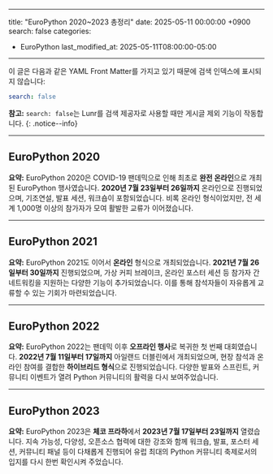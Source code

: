 
---
title: "EuroPython 2020~2023 총정리"
date: 2025-05-11 00:00:00 +0900
search: false
categories:
  - EuroPython
last_modified_at: 2025-05-11T08:00:00-05:00
---

이 글은 다음과 같은 YAML Front Matter를 가지고 있기 때문에 검색 인덱스에 표시되지 않습니다:

```yaml
search: false
````

**참고:** `search: false`는 Lunr를 검색 제공자로 사용할 때만 게시글 제외 기능이 작동합니다.
{: .notice--info}

---

## EuroPython 2020

**요약:**
EuroPython 2020은 COVID-19 팬데믹으로 인해 최초로 **완전 온라인**으로 개최된 EuroPython 행사였습니다.
**2020년 7월 23일부터 26일까지** 온라인으로 진행되었으며, 기조연설, 발표 세션, 워크숍이 포함되었습니다.
비록 온라인 형식이었지만, 전 세계 1,000명 이상의 참가자가 모여 활발한 교류가 이어졌습니다.

---

## EuroPython 2021

**요약:**
EuroPython 2021도 이어서 **온라인** 형식으로 개최되었습니다.
**2021년 7월 26일부터 30일까지** 진행되었으며, 가상 커피 브레이크, 온라인 포스터 세션 등 참가자 간 네트워킹을 지원하는 다양한 기능이 추가되었습니다.
이를 통해 참석자들이 자유롭게 교류할 수 있는 기회가 마련되었습니다.

---

## EuroPython 2022

**요약:**
EuroPython 2022는 팬데믹 이후 **오프라인 행사**로 복귀한 첫 번째 대회였습니다.
**2022년 7월 11일부터 17일까지** 아일랜드 더블린에서 개최되었으며,
현장 참석과 온라인 참여를 결합한 **하이브리드 형식**으로 진행되었습니다.
다양한 발표와 스프린트, 커뮤니티 이벤트가 열려 Python 커뮤니티의 활력을 다시 보여주었습니다.

---

## EuroPython 2023

**요약:**
EuroPython 2023은 **체코 프라하**에서 **2023년 7월 17일부터 23일까지** 열렸습니다.
지속 가능성, 다양성, 오픈소스 협력에 대한 강조와 함께
워크숍, 발표, 포스터 세션, 커뮤니티 패널 등이 다채롭게 진행되어 유럽 최대의 Python 커뮤니티 축제로서의 입지를 다시 한번 확인시켜 주었습니다.

